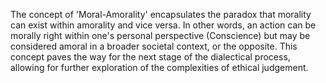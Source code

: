 The concept of 'Moral-Amorality' encapsulates the paradox that morality can exist within amorality and vice versa. In other words, an action can be morally right within one's personal perspective (Conscience) but may be considered amoral in a broader societal context, or the opposite. This concept paves the way for the next stage of the dialectical process, allowing for further exploration of the complexities of ethical judgement.
